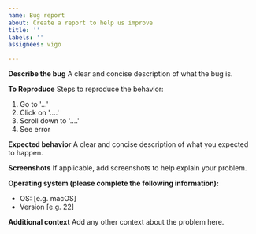 ```yaml
---
name: Bug report
about: Create a report to help us improve
title: ''
labels: ''
assignees: vigo

---
```


**Describe the bug**
A clear and concise description of what the bug is.

**To Reproduce**
Steps to reproduce the behavior:
1. Go to '...'
2. Click on '....'
3. Scroll down to '....'
4. See error

**Expected behavior**
A clear and concise description of what you expected to happen.

**Screenshots**
If applicable, add screenshots to help explain your problem.

**Operating system (please complete the following information):**
 - OS: [e.g. macOS]
 - Version [e.g. 22]

**Additional context**
Add any other context about the problem here.
